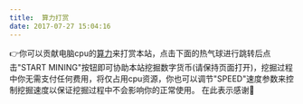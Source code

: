 ```yaml
---
title:  算力打赏
date: 2017-07-27 15:04:16
---
```

<link href="style.css" rel="stylesheet" type="text/css">
<style>
    .content {
      background:rgba(248,248,248,0) none repeat scroll !important;
    }
    .header{
      background:rgba(248,248,248,0) none repeat scroll !important;
    }
    .footer{
      display:none;
    }
</style>

<p id="statement"><a class="emoji">👉</a>你可以贡献电脑cpu的<a href="https://baike.baidu.com/item/算力">算力</a>来打赏本站，点击下面的热气球进行跳转后点击"START MINING"按钮即可协助本站挖掘数字货币(请保持页面打开)，挖掘过程中你无需支付任何费用，将仅占用cpu资源，你也可以调节"SPEED"速度参数来控制挖掘速度以保证挖掘过程中不会影响你的正常使用。
在此表示感谢<a class="emoji">🤝</a></p>

<div class="ballaozin" id="ballaozin"  onclick="window.open('https://authedmine.com/media/miner.html?key=R8scvUkQA81htjx3AvsPoKi9QrKREYmm');"> 
</div>

